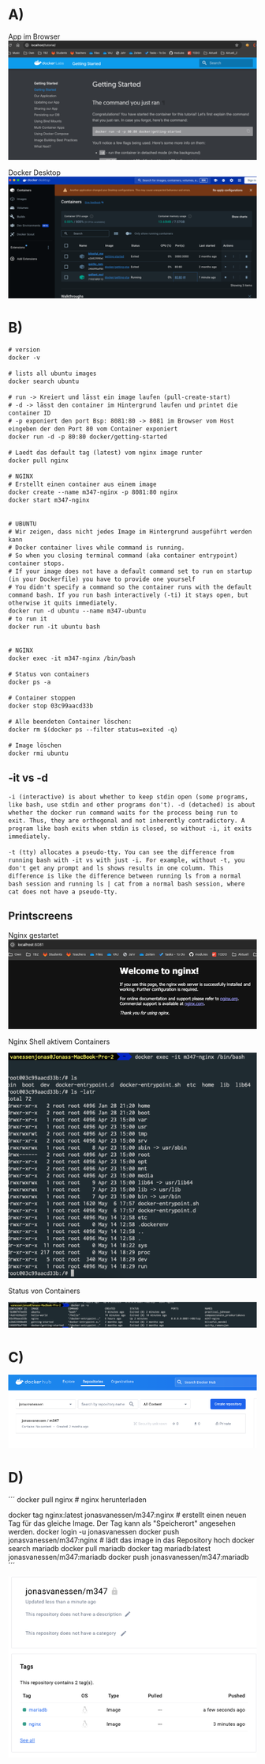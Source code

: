 

# A)

App im Browser
![alt text](image.png)

Docker Desktop
![alt text](image-1.png)

# B)

```
# version
docker -v 

# lists all ubuntu images
docker search ubuntu 

# run -> Kreiert und lässt ein image laufen (pull-create-start)
# -d -> lässt den container im Hintergrund laufen und printet die container ID
# -p exponiert den port Bsp: 8081:80 -> 8081 im Browser vom Host eingeben der den Port 80 vom Container exponiert
docker run -d -p 80:80 docker/getting-started

# Laedt das default tag (latest) vom nginx image runter
docker pull nginx

# NGINX
# Erstellt einen container aus einem image
docker create --name m347-nginx -p 8081:80 nginx
docker start m347-nginx


# UBUNTU
# Wir zeigen, dass nicht jedes Image im Hintergrund ausgeführt werden kann
# Docker container lives while command is running.
# So when you closing terminal command (aka container entrypoint) container stops.
# If your image does not have a default command set to run on startup (in your Dockerfile) you have to provide one yourself 
# You didn't specify a command so the container runs with the default command bash. If you run bash interactively (-ti) it stays open, but otherwise it quits immediately.
docker run -d ubuntu --name m347-ubuntu
# to run it
docker run -it ubuntu bash


# NGINX
docker exec -it m347-nginx /bin/bash

# Status von containers
docker ps -a

# Container stoppen
docker stop 03c99aacd33b

# Alle beendeten Container löschen:
docker rm $(docker ps --filter status=exited -q)

# Image löschen
docker rmi ubuntu
```


## -it vs -d
```
-i (interactive) is about whether to keep stdin open (some programs, like bash, use stdin and other programs don't). -d (detached) is about whether the docker run command waits for the process being run to exit. Thus, they are orthogonal and not inherently contradictory. A program like bash exits when stdin is closed, so without -i, it exits immediately.

-t (tty) allocates a pseudo-tty. You can see the difference from running bash with -it vs with just -i. For example, without -t, you don't get any prompt and ls shows results in one column. This difference is like the difference between running ls from a normal bash session and running ls | cat from a normal bash session, where cat does not have a pseudo-tty.
```

## Printscreens
Nginx gestartet
![alt text](image-2.png)

Nginx 
Shell aktivem Containers

![alt text](image-3.png)

Status von Containers

![alt text](image-4.png)

# C)
![](image-5.png)

# D)
´´´
docker pull nginx # nginx herunterladen
                                                                

docker tag nginx:latest jonasvanessen/m347:nginx # erstellt einen neuen Tag für das gleiche Image. Der Tag kann als "Speicherort" angesehen werden.
docker login  -u jonasvanessen
docker push jonasvanessen/m347:nginx # lädt das image in das Repository hoch
docker search mariadb
docker pull mariadb
docker tag mariadb:latest jonasvanessen/m347:mariadb
docker push jonasvanessen/m347:mariadb
´´´

![alt text](image-6.png)